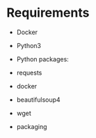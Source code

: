 # Requirements

* Docker

* Python3    

* Python packages:   
 * requests
 * docker
 * beautifulsoup4
 * wget
 * packaging
